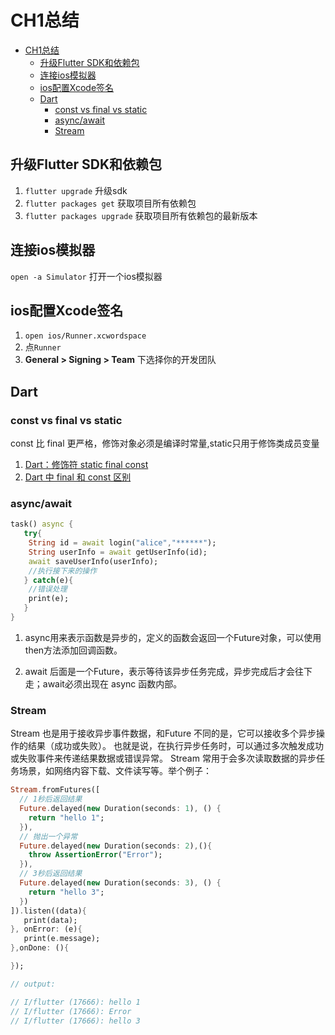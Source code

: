 # CH1总结

<!-- TOC -->

- [CH1总结](#ch1总结)
    - [升级Flutter SDK和依赖包](#升级flutter-sdk和依赖包)
    - [连接ios模拟器](#连接ios模拟器)
    - [ios配置Xcode签名](#ios配置xcode签名)
    - [Dart](#dart)
        - [const vs final vs static](#const-vs-final-vs-static)
        - [async/await](#asyncawait)
        - [Stream](#stream)

<!-- /TOC -->

## 升级Flutter SDK和依赖包
1. `flutter upgrade` 升级sdk
1. `flutter packages get` 获取项目所有依赖包
1. `flutter packages upgrade` 获取项目所有依赖包的最新版本

## 连接ios模拟器
`open -a Simulator` 打开一个ios模拟器

## ios配置Xcode签名
1. `open ios/Runner.xcwordspace`
1. 点`Runner`
1. **General > Signing > Team** 下选择你的开发团队

## Dart
### const vs final vs static
const 比 final 更严格，修饰对象必须是编译时常量,static只用于修饰类成员变量
1. [Dart：修饰符 static final const](https://www.jianshu.com/p/91c2511d104f)
1. [Dart 中 final 和 const 区别](https://blog.csdn.net/wcy23580/article/details/96195503)

### async/await
```dart
task() async {
   try{
    String id = await login("alice","******");
    String userInfo = await getUserInfo(id);
    await saveUserInfo(userInfo);
    //执行接下来的操作   
   } catch(e){
    //错误处理   
    print(e);   
   }  
}
```
1. async用来表示函数是异步的，定义的函数会返回一个Future对象，可以使用then方法添加回调函数。

1. await 后面是一个Future，表示等待该异步任务完成，异步完成后才会往下走；await必须出现在 async 函数内部。

### Stream
Stream 也是用于接收异步事件数据，和Future 不同的是，它可以接收多个异步操作的结果（成功或失败）。 也就是说，在执行异步任务时，可以通过多次触发成功或失败事件来传递结果数据或错误异常。 Stream 常用于会多次读取数据的异步任务场景，如网络内容下载、文件读写等。举个例子：
```dart
Stream.fromFutures([
  // 1秒后返回结果
  Future.delayed(new Duration(seconds: 1), () {
    return "hello 1";
  }),
  // 抛出一个异常
  Future.delayed(new Duration(seconds: 2),(){
    throw AssertionError("Error");
  }),
  // 3秒后返回结果
  Future.delayed(new Duration(seconds: 3), () {
    return "hello 3";
  })
]).listen((data){
   print(data);
}, onError: (e){
   print(e.message);
},onDone: (){

});

// output:

// I/flutter (17666): hello 1
// I/flutter (17666): Error
// I/flutter (17666): hello 3
```